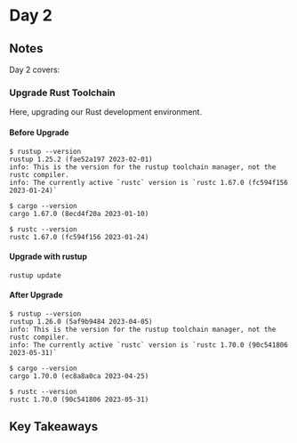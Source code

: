 # Day 2

## Notes

Day 2 covers:

### Upgrade Rust Toolchain

Here, upgrading our Rust development environment.

#### Before Upgrade

```shell
$ rustup --version
rustup 1.25.2 (fae52a197 2023-02-01)
info: This is the version for the rustup toolchain manager, not the rustc compiler.
info: The currently active `rustc` version is `rustc 1.67.0 (fc594f156 2023-01-24)`
```

```shell
$ cargo --version
cargo 1.67.0 (8ecd4f20a 2023-01-10)
```

```shell
$ rustc --version
rustc 1.67.0 (fc594f156 2023-01-24)
```

#### Upgrade with rustup

```shell
rustup update
```

#### After Upgrade

```shell
$ rustup --version
rustup 1.26.0 (5af9b9484 2023-04-05)
info: This is the version for the rustup toolchain manager, not the rustc compiler.
info: The currently active `rustc` version is `rustc 1.70.0 (90c541806 2023-05-31)`
```

```shell
$ cargo --version
cargo 1.70.0 (ec8a8a0ca 2023-04-25)
```

```shell
$ rustc --version
rustc 1.70.0 (90c541806 2023-05-31)
```

## Key Takeaways
